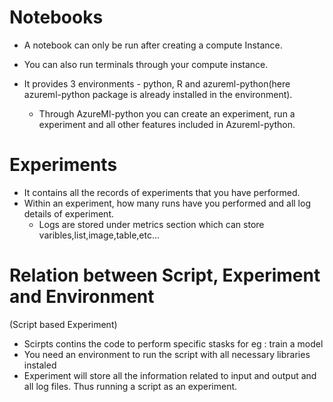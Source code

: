 # Notebooks
- A notebook can only be run after creating a compute Instance.
- You can also run terminals through your compute instance.

- It provides 3 environments - python, R and azureml-python(here azureml-python package is already installed in the environment).
  - Through AzureMl-python you can create an experiment, run a experiment and all other features included in Azureml-python.
  
 # Experiments
 - It contains all the records of experiments that you have performed.
 - Within an experiment, how many runs have you performed and all log details of experiment.
    - Logs are stored under metrics section which can store varibles,list,image,table,etc...
 
 # Relation between Script, Experiment and Environment
 (Script based Experiment)
 - Scirpts contins the code to perform specific stasks for eg : train a model
 - You need an environment to run the script with all necessary libraries instaled
 - Experiment will store all the information related to input and output and all log files. Thus running a script as an experiment.
 
